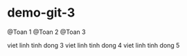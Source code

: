# demo-git-3

@Toan 1
@Toan 2
@Toan 3


viet linh tinh dong 3
viet linh tinh dong 4
viet linh tinh dong 5